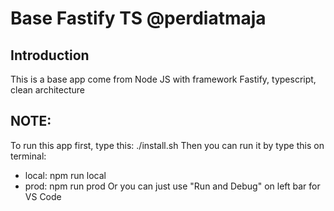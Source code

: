 # Base Fastify TS @perdiatmaja

## **Introduction**

This is a base app come from Node JS with framework Fastify, typescript, clean architecture

## **NOTE:**

To run this app first, type this:
./install.sh
Then you can run it by type this on terminal:
- local: npm run local
- prod: npm run prod
Or you can just use "Run and Debug" on left bar for VS Code